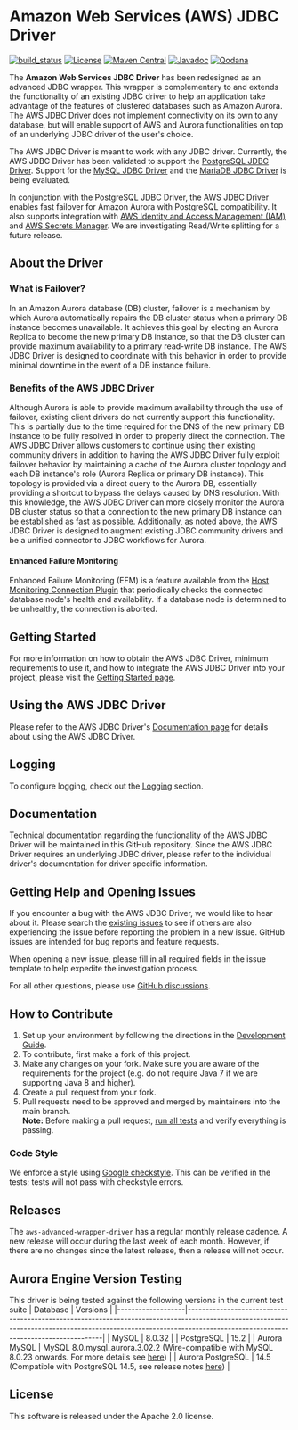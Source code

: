 # Amazon Web Services (AWS) JDBC Driver

[![build_status](https://github.com/awslabs/aws-advanced-jdbc-wrapper/actions/workflows/main.yml/badge.svg)](https://github.com/awslabs/aws-advanced-jdbc-wrapper/actions/workflows/main.yml)
[![License](https://img.shields.io/badge/License-Apache%202.0-blue.svg)](LICENSE)
[![Maven Central](https://maven-badges.herokuapp.com/maven-central/software.amazon.jdbc/aws-advanced-jdbc-wrapper/badge.svg)](https://maven-badges.herokuapp.com/maven-central/software.amazon.jdbc/aws-advanced-jdbc-wrapper)
[![Javadoc](https://javadoc.io/badge2/software.amazon.jdbc/aws-advanced-jdbc-wrapper/javadoc.svg)](https://javadoc.io/doc/software.amazon.jdbc/aws-advanced-jdbc-wrapper)
[![Qodana](https://github.com/awslabs/aws-advanced-jdbc-wrapper/actions/workflows/code_quality.yml/badge.svg)](https://github.com/awslabs/aws-advanced-jdbc-wrapper/actions/workflows/code_quality.yml)

The **Amazon Web Services JDBC Driver** has been redesigned as an advanced JDBC wrapper. This wrapper is complementary to and extends the functionality of an existing JDBC driver to help an application take advantage of the features of clustered databases such as Amazon Aurora. The AWS JDBC Driver does not implement connectivity on its own to any database, but will enable support of AWS and Aurora functionalities on top of an underlying JDBC driver of the user's choice.

The AWS JDBC Driver is meant to work with any JDBC driver. Currently, the AWS JDBC Driver has been validated to support the [PostgreSQL JDBC Driver](https://github.com/pgjdbc/pgjdbc). Support for the [MySQL JDBC Driver](https://github.com/mysql/mysql-connector-j) and the [MariaDB JDBC Driver](https://github.com/mariadb-corporation/mariadb-connector-j) is being evaluated.

In conjunction with the PostgreSQL JDBC Driver, the AWS JDBC Driver enables fast failover for Amazon Aurora with PostgreSQL compatibility. It also supports integration with [AWS Identity and Access Management (IAM)](https://aws.amazon.com/iam/) and [AWS Secrets Manager](https://aws.amazon.com/secrets-manager/). We are investigating Read/Write splitting for a future release.

## About the Driver

### What is Failover?
In an Amazon Aurora database (DB) cluster, failover is a mechanism by which Aurora automatically repairs the DB cluster status when a primary DB instance becomes unavailable. It achieves this goal by electing an Aurora Replica to become the new primary DB instance, so that the DB cluster can provide maximum availability to a primary read-write DB instance. The AWS JDBC Driver is designed to coordinate with this behavior in order to provide minimal downtime in the event of a DB instance failure.

### Benefits of the AWS JDBC Driver
Although Aurora is able to provide maximum availability through the use of failover, existing client drivers do not currently support this functionality. This is partially due to the time required for the DNS of the new primary DB instance to be fully resolved in order to properly direct the connection. The AWS JDBC Driver allows customers to continue using their existing community drivers in addition to having the AWS JDBC Driver fully exploit failover behavior by maintaining a cache of the Aurora cluster topology and each DB instance's role (Aurora Replica or primary DB instance). This topology is provided via a direct query to the Aurora DB, essentially providing a shortcut to bypass the delays caused by DNS resolution. With this knowledge, the AWS JDBC Driver can more closely monitor the Aurora DB cluster status so that a connection to the new primary DB instance can be established as fast as possible. Additionally, as noted above, the AWS JDBC Driver is designed to augment existing JDBC community drivers and be a unified connector to JDBC workflows for Aurora.

#### Enhanced Failure Monitoring
Enhanced Failure Monitoring (EFM) is a feature available from the [Host Monitoring Connection Plugin](./docs/using-the-jdbc-driver/using-plugins/UsingTheHostMonitoringPlugin.md#enhanced-failure-monitoring) that periodically checks the connected database node's health and availability. If a database node is determined to be unhealthy, the connection is aborted.

## Getting Started
For more information on how to obtain the AWS JDBC Driver, minimum requirements to use it, and how to integrate the AWS JDBC Driver into your project, please visit the [Getting Started page](./docs/GettingStarted.md).

## Using the AWS JDBC Driver
Please refer to the AWS JDBC Driver's [Documentation page](./docs/Documentation.md) for details about using the AWS JDBC Driver. 

## Logging
To configure logging, check out the [Logging](./docs/using-the-jdbc-driver/UsingTheJdbcDriver.md#logging) section.

## Documentation
Technical documentation regarding the functionality of the AWS JDBC Driver will be maintained in this GitHub repository. Since the AWS JDBC Driver requires an underlying JDBC driver, please refer to the individual driver's documentation for driver specific information.

## Getting Help and Opening Issues
If you encounter a bug with the AWS JDBC Driver, we would like to hear about it.
Please search the [existing issues](https://github.com/awslabs/aws-advanced-jdbc-wrapper/issues) to see if others are also experiencing the issue before reporting the problem in a new issue. GitHub issues are intended for bug reports and feature requests. 

When opening a new issue, please fill in all required fields in the issue template to help expedite the investigation process.

For all other questions, please use [GitHub discussions](https://github.com/awslabs/aws-advanced-jdbc-wrapper/discussions).

## How to Contribute
1. Set up your environment by following the directions in the [Development Guide](docs/development-guide/DevelopmentGuide.md).
2. To contribute, first make a fork of this project. 
3. Make any changes on your fork. Make sure you are aware of the requirements for the project (e.g. do not require Java 7 if we are supporting Java 8 and higher).
4. Create a pull request from your fork. 
5. Pull requests need to be approved and merged by maintainers into the main branch. <br />
**Note:** Before making a pull request, [run all tests](./docs/development-guide/DevelopmentGuide.md#running-the-tests) and verify everything is passing.

### Code Style
We enforce a style using [Google checkstyle](https://github.com/google/styleguide/blob/gh-pages/intellij-java-google-style.xml).
This can be verified in the tests; tests will not pass with checkstyle errors.

## Releases
The `aws-advanced-wrapper-driver` has a regular monthly release cadence. A new release will occur during the last week of each month. However, if there are no changes since the latest release, then a release will not occur.

## Aurora Engine Version Testing
This driver is being tested against the following versions in the current test suite
| Database          | Versions                                                                                                                                                                                                         |
|-------------------|------------------------------------------------------------------------------------------------------------------------------------------------------------------------------------------------------------------|
| MySQL             | 8.0.32                                                                                                                                                                                                           |
| PostgreSQL        | 15.2                                                                                                                                                                                                             |
| Aurora MySQL      | MySQL	8.0.mysql_aurora.3.02.2 (Wire-compatible with MySQL 8.0.23 onwards. For more details see [here](https://docs.aws.amazon.com/AmazonRDS/latest/AuroraMySQLReleaseNotes/AuroraMySQL.Updates.3022.html))                     |
| Aurora PostgreSQL | 14.5 (Compatible with PostgreSQL 14.5, see release notes [here](https://docs.aws.amazon.com/AmazonRDS/latest/AuroraPostgreSQLReleaseNotes/AuroraPostgreSQL.Updates.html#AuroraPostgreSQL.Updates.20180305.145X)) |

## License
This software is released under the Apache 2.0 license.
